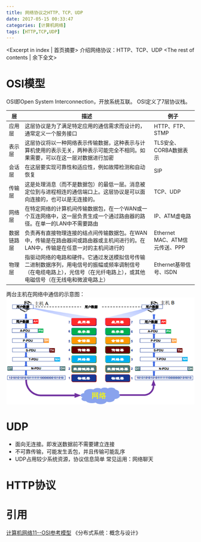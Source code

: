 ```yaml
---
title: 网络协议之HTTP、TCP、UDP
date: 2017-05-15 00:33:47
categories: [计算机网络]
tags: [HTTP,TCP,UDP]
---
```

<Excerpt in index | 首页摘要>
介绍网络协议：HTTP、TCP、UDP<!-- more -->
<The rest of contents | 余下全文>
# OSI模型
OSI即Open System Interconnection，开放系统互联。
OSI定义了7层协议栈。

|层|描述|例子|
|--|--|--|
|应用层|这层协议是为了满足特定应用的通信需求而设计的，通常定义一个服务接口|HTTP、FTP、STMP|
|表示层|这层协议将以一种网络表示传输数据，这种表示与计算机使用的表示无关，两种表示可能完全不相同。如果需要，可以在这一层对数据进行加密|TLS安全、CORBA数据表示|
|会话层|在这层要实现可靠性和适应性，例如故障检测和自动恢复|SIP|
|传输层|这是处理消息（而不是数据包）的最低一层。消息被定位到与进程相连的通信端口上。这层协议是可以面向连接的，也可以是无连接的。|TCP、UDP|
|网络层|在特定网络的计算机间传输数据包，在一个WAN或一个互连网络中，这一层负责生成一个通过路由器的路径。在单一的LAN中不需要路由|IP、ATM虚电路|
|数据链路层|负责再有直接物理连接的结点间传输数据包。在WAN中，传输是在路由器间或路由器或主机间进行的。在LAN中，传输是在任意一对的主机间进行的|Ethernet MAC、ATM信元传送、PPP|
|物理层|指驱动网络的电路和硬件。它通过发送模拟信号传输二进制数据序列，用电信号的振幅或频率调制信号（在电缆电路上），光信号（在光纤电路上），或其他电磁信号（在无线电和微波电路上）|Ethernet基带信号、ISDN|

两台主机在网络中通信的示意图：
![OSI_通信示意图](/resources/img/network/OSI_通信示意图.png)

# UDP
- 面向无连接。即发送数据前不需要建立连接
- 不可靠传输，可能发生丢包，并且传输可能乱序
- UDP占用较少系统资源，协议信息简单
常见运用：网络聊天

# HTTP协议



# 引用
[计算机网络11--OSI参考模型](http://blog.csdn.net/u014581901/article/details/50733888)
《分布式系统：概念与设计》
